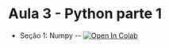 # Aula 3 - Python parte 1

* Seção 1: Numpy -- [![Open In Colab](https://colab.research.google.com/assets/colab-badge.svg)](https://colab.research.google.com/github/Analise-Dados-FAE/2021/blob/main/aula3_python_parte2/1_numpy_python.ipynb)
